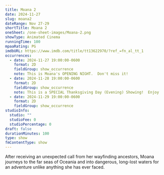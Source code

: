 ```yaml
---
title: Moana 2
date: 2024-11-27
slug: moana2
dateRange: Nov 27-29
shortTitle: Moana 2
oneSheet: /one-sheet-images/Moana-2.png
showType: Animated Cinema
runningTime: 100
mpaaRating: PG
imdbURL: https://www.imdb.com/title/tt13622970/?ref_=fn_al_tt_1
occurrences:
  - date: 2024-11-27 19:00:00-0600
    format: 2D
    fieldGroup: show_occurrence
    note: This is Moana's OPENING NIGHT.  Don't miss it!
  - date: 2024-11-28 19:00:00-0600
    format: 2D
    fieldGroup: show_occurrence
    note: This is a SPECIAL Thanksgiving Day (Evening) Showing!  Enjoy!
  - date: 2024-11-29 19:00:00-0600
    format: 2D
    fieldGroup: show_occurrence
studioInfo:
  studio: ""
  studioFee: 0
  studioPercentage: 0
draft: false
durationMinutes: 100
type: show
fmContentType: show
---
```

After receiving an unexpected call from her wayfinding ancestors, Moana journeys to the far seas of Oceania and into dangerous, long-lost waters for an adventure unlike anything she has ever faced.

